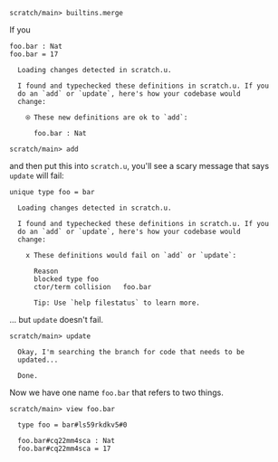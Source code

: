 ``` ucm :hide
scratch/main> builtins.merge
```

If you

``` unison
foo.bar : Nat
foo.bar = 17
```

``` ucm :added-by-ucm
  Loading changes detected in scratch.u.

  I found and typechecked these definitions in scratch.u. If you
  do an `add` or `update`, here's how your codebase would
  change:

    ⍟ These new definitions are ok to `add`:
    
      foo.bar : Nat
```

``` ucm :hide
scratch/main> add
```

and then put this into `scratch.u`, you'll see a scary message that says `update` will fail:

``` unison
unique type foo = bar
```

``` ucm :added-by-ucm
  Loading changes detected in scratch.u.

  I found and typechecked these definitions in scratch.u. If you
  do an `add` or `update`, here's how your codebase would
  change:

    x These definitions would fail on `add` or `update`:
    
      Reason
      blocked type foo
      ctor/term collision   foo.bar   
    
      Tip: Use `help filestatus` to learn more.
```

... but `update` doesn't fail.

``` ucm
scratch/main> update

  Okay, I'm searching the branch for code that needs to be
  updated...

  Done.
```

Now we have one name `foo.bar` that refers to two things.

``` ucm
scratch/main> view foo.bar

  type foo = bar#ls59rkdkv5#0

  foo.bar#cq22mm4sca : Nat
  foo.bar#cq22mm4sca = 17
```
